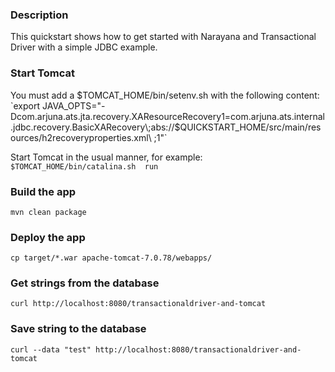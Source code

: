 ### Description

This quickstart shows how to get started with Narayana and Transactional Driver with a simple JDBC example.

### Start Tomcat

You must add a $TOMCAT_HOME/bin/setenv.sh with the following content:
`export JAVA_OPTS="-Dcom.arjuna.ats.jta.recovery.XAResourceRecovery1=com.arjuna.ats.internal.jdbc.recovery.BasicXARecovery\;abs://$QUICKSTART_HOME/src/main/resources/h2recoveryproperties.xml\ \;1"`

Start Tomcat in the usual manner, for example:
`$TOMCAT_HOME/bin/catalina.sh  run`

### Build the app

`mvn clean package`

### Deploy the app

`cp target/*.war apache-tomcat-7.0.78/webapps/`

### Get strings from the database

`curl http://localhost:8080/transactionaldriver-and-tomcat`

### Save string to the database

`curl --data "test" http://localhost:8080/transactionaldriver-and-tomcat`
